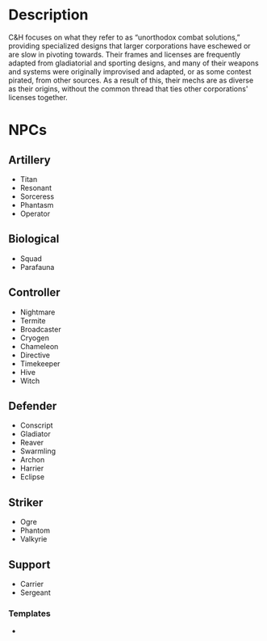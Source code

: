 # Description
C&H focuses on what they refer to as “unorthodox combat solutions,” providing
specialized designs that larger corporations have eschewed or are slow in pivoting
towards. Their frames and licenses are frequently adapted from gladiatorial and sporting
designs, and many of their weapons and systems were originally improvised and adapted,
or as some contest pirated, from other sources. As a result of this, their mechs are as
diverse as their origins, without the common thread that ties other corporations' licenses
together.

# NPCs
## Artillery
- Titan
- Resonant
- Sorceress
- Phantasm
- Operator
## Biological
- Squad
- Parafauna
## Controller
- Nightmare
- Termite
- Broadcaster
- Cryogen
- Chameleon
- Directive
- Timekeeper
- Hive
- Witch
## Defender
- Conscript
- Gladiator
- Reaver
- Swarmling
- Archon
- Harrier
- Eclipse
## Striker
- Ogre
- Phantom
- Valkyrie
## Support
- Carrier
- Sergeant

### Templates
- 